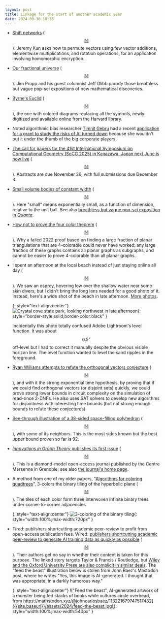 ```yaml
---
layout: post
title: Linkage for the start of another academic year
date: 2024-09-30 18:35
---
```

* [Shift networks](https://www.jeremykun.com/2024/09/02/shift-networks/) <span style="white-space:nowrap">([$$\mathbb{M}$$](https://mathstodon.xyz/@j2kun/113070074884645612)).</span> Jeremy Kun asks how to permute vectors using few vector additions, elementwise multiplications, and rotation operations, for an application involving homomorphic encryption.

* [Our fractional universe](https://mathenchant.wordpress.com/2024/09/17/our-fractional-universe/) <span style="white-space:nowrap">([$$\mathbb{M}$$](https://mathstodon.xyz/@JimPropp/113154463518294298)).</span> Jim Propp and his guest columnist Jeff Glibb parody those breathless but vague pop-sci expositions of new mathematical discoveries.

* [Byrne's Euclid](https://nrs.lib.harvard.edu/urn-3:fhcl.hough:105013714) <span style="white-space:nowrap">([$$\mathbb{M}$$](https://glammr.us/@overholt/113158899747349735)),</span> the one with colored diagrams replacing all the symbols, newly digitized and available online from the Harvard library.

* Noted algorithmic bias researcher [Timnit Gebru](https://en.wikipedia.org/wiki/Timnit_Gebru) had a recent [application for a grant to study the risks of AI turned down](https://dair-community.social/@timnitGebru/113160285088058319) because she wouldn't put it under the thumb of the big corporate players.

* [The call for papers for the 41st International Symposium on Computational Geometry (SoCG 2025) in Kanazawa, Japan next June is now live](https://socg25.github.io/socg.html) <span style="white-space:nowrap">([$$\mathbb{M}$$](https://mathstodon.xyz/@11011110/113171413612668493)).</span> Abstracts are due November 26, with full submissions due December 3.

* [Small volume bodies of constant width](https://arxiv.org/abs/2405.18501) <span style="white-space:nowrap">([$$\mathbb{M}$$](https://mathstodon.xyz/@OCFelisola/113174681151606964)).</span> Here "small" means exponentially small, as a function of dimension, relative to the unit ball. See also [breathless but vague pop-sci exposition in _Quanta_](https://www.quantamagazine.org/mathematicians-discover-new-shapes-to-solve-decades-old-geometry-problem-20240920/).

* [How not to prove the four color theorem](https://www.cantorsparadise.com/on-the-supposed-nonconstructive-proof-of-the-four-color-theorem-5049e3eee366) <span style="white-space:nowrap">([$$\mathbb{M}$$](https://mathstodon.xyz/@VinceVatter/113165532408597589)).</span> Why a failed 2022 proof based on finding a large fraction of planar triangulations that are 4-colorable could never have worked: any large fraction of these graphs contains all planar graphs as subgraphs, and cannot be easier to prove 4-colorable than all planar graphs.

* I spent an afternoon at the local beach instead of just staying online all day <span style="white-space:nowrap">([$$\mathbb{M}$$](https://mathstodon.xyz/@11011110/113195360058072414)).</span> We saw an osprey, hovering low over the shallow water near some skin divers, but I didn't bring the long lens needed for a good photo of it. Instead, here's a wide shot of the beach in late afternoon. [More photos](https://www.ics.uci.edu/~eppstein/pix/cc24).

  {: style="text-align:center"}
![Crystal cove state park, looking northwest in late afternoon](https://www.ics.uci.edu/~eppstein/pix/cc24/Northwest-m.jpg){: style="border-style:solid;border-color:black" }

  Incidentally this photo totally confused Adobe Lightroom's level function. It was about $$0.5^\circ$$ off-level but I had to correct it manually despite the obvious visible horizon line. The level function wanted to level the sand ripples in the foreground.

* [Ryan Williams attempts to refute the orthogonal vectors conjecture](https://eccc.weizmann.ac.il/report/2024/142/) <span style="white-space:nowrap">([$$\mathbb{M}$$](https://mastodon.social/@rrwilliams/113187785679323944)),</span> and with it the strong exponential time hypothesis, by proving that if we could find orthogonal vectors (or disjoint sets) quickly, we could prove strong lower bounds in circuit complexity on the simulation of read-once 2-DNFs. He also uses SAT solvers to develop new algorithms for disjointness with interesting time bounds (but not strong enough bounds to refute these conjectures).

* [See-through illustration of a 38-sided space-filling polyhedron](https://wolfr.am/Engel-38) <span style="white-space:nowrap">([$$\mathbb{M}$$](https://mathstodon.xyz/@markgritter/113143808858802463)),</span> with some of its neighbors. This is the most sides known but the best upper bound proven so far is 92.

* [_Innovations in Graph Theory_ publishes its first issue](https://igt.centre-mersenne.org/item/10.5802/igt.0.pdf) <span style="white-space:nowrap">([$$\mathbb{M}$$](https://mathstodon.xyz/@kangmeister/113211207693572657)).</span> This is a diamond-model open-access journal published by the Centre Mersenne in Grenoble; see also [the journal's home page](https://igt.centre-mersenne.org/).

* A method from one of my older papers, "[Algorithms for coloring quadtrees](https://arxiv.org/abs/cs.CG/9907030)", 3-colors the binary tiling of the hyperbolic plane <span style="white-space:nowrap">([$$\mathbb{M}$$](https://mathstodon.xyz/@11011110/113223141113428613)).</span> The tiles of each color form three interwoven infinite binary trees under corner-to-corner adjacencies.

  {: style="text-align:center"}
![3-coloring of the binary tiling]({{site.baseurl}}/assets/2024/3x-binary.svg){: style="width:100%;max-width:720px" }

* Tired: publishers shortcutting academic peer-review to profit from open-access publication fees. Wired: [publishers shortcutting academic peer-review to generate AI training data as quickly as possible](https://pivot-to-ai.com/2024/09/28/routledge-nags-academics-to-finish-books-asap-to-feed-microsofts-ai/) <span style="white-space:nowrap">([$$\mathbb{M}$$](https://mathstodon.xyz/@johncarlosbaez/113221679747517432)).</span> Their authors get no say in whether their content is taken for this purpose. The linked story targets Taylor & Francis / Routledge, but [Wiley and the Oxford University Press are also complicit in similar deals](https://pivot-to-ai.com/2024/08/04/more-academic-publishers-are-doing-ai-deals/). The "feed the beast" illustration below is stolen from John Baez's Mastodon post, where he writes "Yes, this image is AI-generated. I thought that was appropriate, in a darkly humorous way."

  {: style="text-align:center"}
!["Feed the beast", AI-generated artwork of a monster being fed stacks of books while vultures circle overhead, from https://mathstodon.xyz/@johncarlosbaez/113221679747517432]({{site.baseurl}}/assets/2024/feed-the-beast.jpg){: style="width:100%;max-width:540px" }
